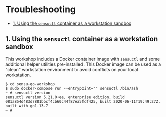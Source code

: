 # Troubleshooting 

- [1. Using the `sensuctl` container as a workstation sandbox][1-0]

## 1. Using the `sensuctl` container as a workstation sandbox

This workshop includes a Docker container image with `sensuctl` and some 
additional helper utilities pre-installed. This Docker image can be used as a
"clean" workstation environment to avoid conflicts on your local workstation.

```
$ cd sensu-go-workshop
$ sudo docker-compose run --entrypoint="" sensuctl /bin/ash
~ # sensuctl version
sensuctl version 5.21.0+ee, enterprise edition, build 081a854d483d7881bbcf4cb60c44f87ea5fdf425, built 2020-06-11T19:49:27Z, built with go1.13.7
~ #
```

[1-0]: #1-using-the-sensuctl-container-as-a-workstation-sandbox

[2]: #
[3]: #
[4]: #
[5]: #
[6]: # 
[7]: #
